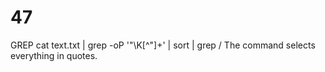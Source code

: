 # 47

GREP
cat text.txt | grep -oP '"\K[^"]+' | sort | grep /  The command selects everything in quotes.
